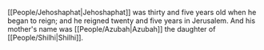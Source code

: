 [[People/Jehoshaphat\|Jehoshaphat]] was thirty and five years old when he began to reign; and he reigned twenty and five years in Jerusalem. And his mother's name was [[People/Azubah\|Azubah]] the daughter of [[People/Shilhi\|Shilhi]].
